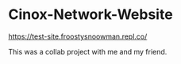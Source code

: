 # Cinox-Network-Website

https://test-site.froostysnoowman.repl.co/

This was a collab project with me and my friend.
